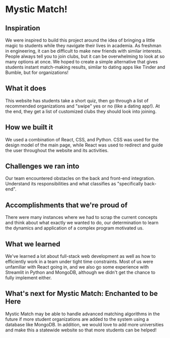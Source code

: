 # Mystic Match!

## Inspiration
We were inspired to build this project around the idea of bringing a little magic to students while they navigate their lives in academia. As freshman in engineering, it can be difficult to make new friends with similar interests. People always tell you to join clubs, but it can be overwhelming to look at so many options at once. We hoped to create a simple alternative that gives students instant match-making results, similar to dating apps like Tinder and Bumble, but for organizations!

## What it does
This website has students take a short quiz, then go through a list of recommended organizations and "swipe" yes or no (like a dating app!). At the end, they get a list of customized clubs they should look into joining.

## How we built it
We used a combination of React, CSS, and Python.  CSS was used for the design model of the main page, while React was used to redirect and guide the user throughout the website and its activities.

## Challenges we ran into
Our team encountered obstacles on the back and front-end integration. Understand its responsibilities and what classifies as "specifically back-end". 

## Accomplishments that we're proud of
There were many instances where we had to scrap the current concepts and think about what exactly we wanted to do, our determination to learn the dynamics and application of a complex program motivated us.

## What we learned
We've learned a lot about full-stack web development as well as how to efficiently work in a team under tight time constraints. Most of us were unfamiliar with React going in, and we also go some experience with Streamlit in Python and MongoDB, although we didn't get the chance to fully implement either.

## What's next for Mystic Match: Enchanted to be Here
Mystic Match may be able to handle advanced matching algorithms in the future if more student organizations are added to the system using a database like MongoDB. In addition, we would love to add more universities and make this a statewide website so that more students can be helped!
